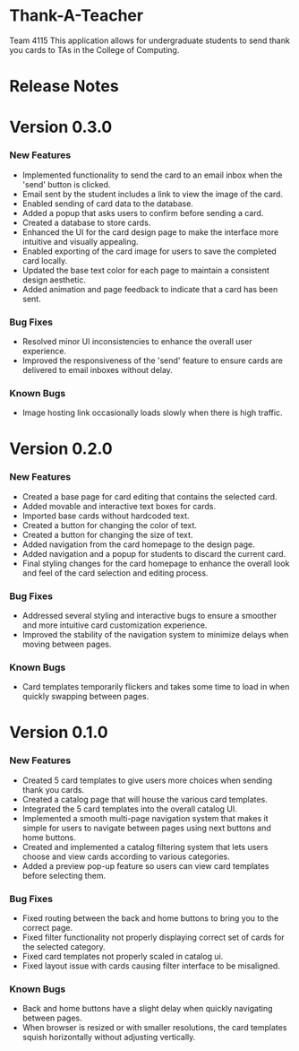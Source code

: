 # Thank-A-Teacher

Team 4115
This application allows for undergraduate students to send thank you cards to TAs in the College of Computing.

# Release Notes 
# Version 0.3.0
### New Features
- Implemented functionality to send the card to an email inbox when the 'send' button is clicked.
- Email sent by the student includes a link to view the image of the card.
- Enabled sending of card data to the database.
- Added a popup that asks users to confirm before sending a card.
- Created a database to store cards.
- Enhanced the UI for the card design page to make the interface more intuitive and visually appealing.
- Enabled exporting of the card image for users to save the completed card locally.
- Updated the base text color for each page to maintain a consistent design aesthetic.
- Added animation and page feedback to indicate that a card has been sent.
### Bug Fixes
- Resolved minor UI inconsistencies to enhance the overall user experience.
- Improved the responsiveness of the 'send' feature to ensure cards are delivered to email inboxes without delay.
### Known Bugs
- Image hosting link occasionally loads slowly when there is high traffic.

# Version 0.2.0
### New Features
- Created a base page for card editing that contains the selected card.
- Added movable and interactive text boxes for cards.
- Imported base cards without hardcoded text.
- Created a button for changing the color of text.
- Created a button for changing the size of text.
- Added navigation from the card homepage to the design page.
- Added navigation and a popup for students to discard the current card.
- Final styling changes for the card homepage to enhance the overall look and feel of the card selection and editing process.
### Bug Fixes
- Addressed several styling and interactive bugs to ensure a smoother and more intuitive card customization experience.
- Improved the stability of the navigation system to minimize delays when moving between pages.
### Known Bugs
- Card templates temporarily flickers and takes some time to load in when quickly swapping between pages. 
  
# Version 0.1.0
### New Features
- Created 5 card templates to give users more choices when sending thank you cards.
- Created a catalog page that will house the various card templates.
- Integrated the 5 card templates into the overall catalog UI.
- Implemented a smooth multi-page navigation system that makes it simple for users to navigate between pages using next buttons and home buttons.
- Created and implemented a catalog filtering system that lets users choose and view cards according to various categories.
- Added a preview pop-up feature so users can view card templates before selecting them.
### Bug Fixes
- Fixed routing between the back and home buttons to bring you to the correct page.
- Fixed filter functionality not properly displaying correct set of cards for the selected category.
- Fixed card templates not properly scaled in catalog ui.
- Fixed layout issue with cards causing filter interface to be misaligned.
### Known Bugs
- Back and home buttons have a slight delay when quickly navigating between pages.
- When browser is resized or with smaller resolutions, the card templates squish horizontally without adjusting vertically.
